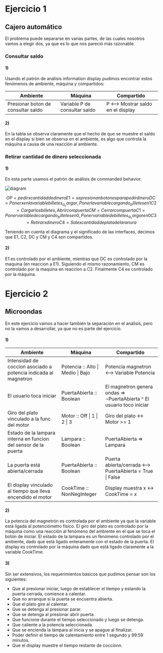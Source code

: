 # Ejercicio 1

## Cajero automático

El problema puede separarse en varias partes, de las cuales nosotros vamos a elegir dos, ya que es lo que nos pareció más razonable.


### Consultar saldo
#### 1)
Usando el patrón de análisis information display pudimos encontrar estos fenómenos de ambiente, máquina y compartidos:

| Ambiente | Máquina  | Compartido |
|----------|----------|------------|
| Presionar boton de consultar saldo | Variable P de consultar saldo | P <--> Mostrar saldo en el display |

#### 2)

En la tabla se observa claramente que el hecho de que se muestre el saldo en el display si bien se observa en el ambiente, es algo que controla la máquina a causa de una reacción al ambiente. 

### Retirar cantidad de dinero seleccionada
#### 1)

En esta parte usamos el patrón de análisis de commanded behavior.

![diagram](cb.svg)

```math
OP = { pedir x cantidad de dinero }
E1 = { se presionan botones para pedir dinero }
DC = { Poner x en la variable billetes_a_cargar, Poner la variable cargando_billetes en 1 }
C2 = { Cargar los billetes, Abrir compuerta }
CM = { Cerrar compuerta }
C1 = { Poner variable de cargando_billetes en 0, Poner variable de billetes_a_cargar en 0 }
C3 = { Retirar x dinero }
C4 = { Sale x cantidad de plata de la ranura }
```

Teniendo en cuenta el diagrama y el significado de las interfaces, decimos que E1, C2, DC y CM y C4 son compartidos.

#### 2)

E1 es controlado por el ambiente, mientras que DC es controlado por la maquina (en reaccion a E1). Siguiendo el mismo razonamiento, CM es controlado por la maquina en reaccion a C2. Finalmente C4 es controlado por la máquina.

# Ejercicio 2
## Microondas

En este ejercicio vamos a hacer también la separación en el análisis, pero no la vamos a desarrollar, ya que no es parte del ejercicio.


#### 1)

| Ambiente | Máquina  | Compartido |
|----------|----------|------------|
| Intensidad de coccion asociado a potencia indicada al magnetron | Potencia :: Alto \| Medio \| Bajo | Potencia magnetron <--> Variable Potencia |
| El usuario toca iniciar | PuertaAbierta :: Boolean | El magnetron genera ondas => ¬PuertaAbierta ^ El usuario toco iniciar   |
| Giro del plato vinculado a la func del motor | Motor :: Off \| 1 \| 2 \| 3  | Giro del plato <-> Motor >= 1 |
| Estado de la lampara interna en funcion del sensor de la puerta | Lampara :: Boolean | PuertaAbierta => Lampara |
| La puerta está abierta/cerrada | PuertaAbierta :: Boolean | Puerta abierta/cerrada <--> PuertaAbierta = True \| False |
| El display vinculado al tiempo que lleva encendido el motor | CookTime :: NonNegInteger | Display muestra x <-> CookTime = x |

#### 2)

La potencia del magnetrón es controlada por el ambiente ya que la variable está ligada al potenciómetro físico.
El giro del plato es controlado por la máquina como una reacción al fenómeno del ambiente en el que se toca el botón de iniciar.
El estado de la lampara es un fenómeno controlado por el ambiente, dado que está ligado enteramente con el estado de la puerta.
El display es controlado por la máquina dado que está ligado claramente a la variable CookTime.

#### 3)

Sin ser extensivos, los requerimientos básicos que pudimos pensar son los siguientes:

* Que al presionar iniciar, luego de establecer el tiempo y estando la puerta cerrada, comience a calentar.
* Que no arranque si la puerta se encuentra abierta.
* Que el plato gire al calentar.
* Que se detenga al presionar parar.
* Que se detenga al presionar abrir puerta.
* Que funcione durante el tiempo seleccionado y luego se detenga.
* Que caliente a la potencia seleccionada.
* Que se encienda la lámpara al inicia y se apague al finalizar.
* Poder definir el tiempo de calentamiento entre 1 segundo y 99:59 minutos.
* Que el display muestre el tiempo restante de coccionn.
